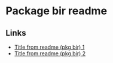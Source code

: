 # Package bir readme

## Links

- [Title from readme (pkg bir) 1](https://example.com)
- [Title from readme (pkg bir) 2](https://example.org)
